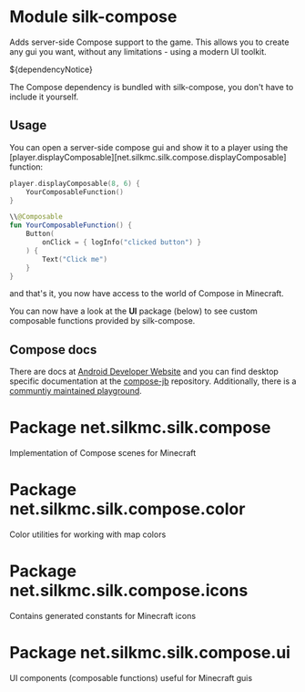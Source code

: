 # Module silk-compose

Adds server-side Compose support to the game. This allows you to create any gui you want, without any limitations -
using a modern UI toolkit.

${dependencyNotice}

The Compose dependency is bundled with silk-compose, you don't have to include it yourself.

## Usage

You can open a server-side compose gui and show it to a player using
the [player.displayComposable][net.silkmc.silk.compose.displayComposable] function:

```kotlin
player.displayComposable(8, 6) {
    YourComposableFunction()
}

\\@Composable
fun YourComposableFunction() {
    Button(
        onClick = { logInfo("clicked button") }
    ) {
        Text("Click me")
    }
}
```

and that's it, you now have access to the world of Compose in Minecraft.

You can now have a look at the **UI** package (below) to see custom composable functions provided by silk-compose.

## Compose docs

There are docs at [Android Developer Website](https://developer.android.com/jetpack/compose/documentation) and you can
find desktop specific documentation at the [compose-jb](https://github.com/JetBrains/compose-jb) repository.
Additionally, there is a  [communtiy maintained playground](https://foso.github.io/Jetpack-Compose-Playground/).

# Package net.silkmc.silk.compose

Implementation of Compose scenes for Minecraft

# Package net.silkmc.silk.compose.color

Color utilities for working with map colors

# Package net.silkmc.silk.compose.icons

Contains generated constants for Minecraft icons

# Package net.silkmc.silk.compose.ui

UI components (composable functions) useful for Minecraft guis
